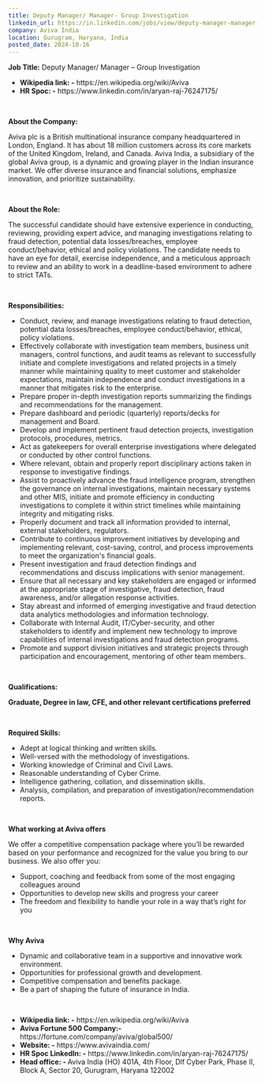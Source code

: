 ```yaml
---
title: Deputy Manager/ Manager- Group Investigation
linkedin_url: https://in.linkedin.com/jobs/view/deputy-manager-manager-group-investigation-at-aviva-india-4049529890?position=2&pageNum=0&refId=R2LlmoX6s73oWz9K3Iu2QA%3D%3D&trackingId=J10PnSEDovKRoX2PiSIENA%3D%3D
company: Aviva India
location: Gurugram, Haryana, India
posted_date: 2024-10-16
---
```


<div class="description__text description__text--rich">
<section class="show-more-less-html" data-max-lines="5">
<div class="show-more-less-html__markup show-more-less-html__markup--clamp-after-5 relative overflow-hidden">
<p><strong>Job Title:</strong> Deputy Manager/ Manager – Group Investigation</p><ul><li><strong>Wikipedia link: -</strong> https://en.wikipedia.org/wiki/Aviva </li><li><strong>HR Spoc: -</strong> https://www.linkedin.com/in/aryan-raj-76247175/ </li></ul><p><br/></p><p><strong>About the Company:</strong> </p><p>Aviva plc is a British multinational insurance company headquartered in London, England. It has about 18 million customers across its core markets of the United Kingdom, Ireland, and Canada. Aviva India, a subsidiary of the global Aviva group, is a dynamic and growing player in the Indian insurance market. We offer diverse insurance and financial solutions, emphasize innovation, and prioritize sustainability.</p><p><br/></p><p><strong>About the Role:</strong> </p><p>The successful candidate should have extensive experience in conducting, reviewing, providing expert advice, and managing investigations relating to fraud detection, potential data losses/breaches, employee conduct/behavior, ethical and policy violations. The candidate needs to have an eye for detail, exercise independence, and a meticulous approach to review and an ability to work in a deadline-based environment to adhere to strict TATs.</p><p><br/></p><p><strong>Responsibilities:</strong> </p><ul><li>Conduct, review, and manage investigations relating to fraud detection, potential data losses/breaches, employee conduct/behavior, ethical, policy violations.</li><li>Effectively collaborate with investigation team members, business unit managers, control functions, and audit teams as relevant to successfully initiate and complete investigations and related projects in a timely manner while maintaining quality to meet customer and stakeholder expectations, maintain independence and conduct investigations in a manner that mitigates risk to the enterprise.</li><li>Prepare proper in-depth investigation reports summarizing the findings and recommendations for the management.</li><li>Prepare dashboard and periodic (quarterly) reports/decks for management and Board.</li><li>Develop and implement pertinent fraud detection projects, investigation protocols, procedures, metrics.</li><li>Act as gatekeepers for overall enterprise investigations where delegated or conducted by other control functions.</li><li>Where relevant, obtain and properly report disciplinary actions taken in response to investigative findings.</li><li>Assist to proactively advance the fraud intelligence program, strengthen the governance on internal investigations, maintain necessary systems and other MIS, initiate and promote efficiency in conducting investigations to complete it within strict timelines while maintaining integrity and mitigating risks.</li><li>Properly document and track all information provided to internal, external stakeholders, regulators.</li><li>Contribute to continuous improvement initiatives by developing and implementing relevant, cost-saving, control, and process improvements to meet the organization's financial goals.</li><li>Present investigation and fraud detection findings and recommendations and discuss implications with senior management.</li><li>Ensure that all necessary and key stakeholders are engaged or informed at the appropriate stage of investigative, fraud detection, fraud awareness, and/or allegation response activities.</li><li>Stay abreast and informed of emerging investigative and fraud detection data analytics methodologies and information technology.</li><li>Collaborate with Internal Audit, IT/Cyber-security, and other stakeholders to identify and implement new technology to improve capabilities of internal investigations and fraud detection programs.</li><li>Promote and support division initiatives and strategic projects through participation and encouragement, mentoring of other team members.</li></ul><p><br/></p><p><strong>Qualifications:</strong> </p><p><strong>Graduate, Degree in law, CFE, and other relevant certifications preferred</strong></p><p><br/></p><p><strong>Required Skills:</strong> </p><ul><li>Adept at logical thinking and written skills.</li><li>Well-versed with the methodology of investigations.</li><li>Working knowledge of Criminal and Civil Laws.</li><li>Reasonable understanding of Cyber Crime.</li><li>Intelligence gathering, collation, and dissemination skills.</li><li>Analysis, compilation, and preparation of investigation/recommendation reports.</li></ul><p><br/></p><p><strong>What working at Aviva offers </strong></p><p>We offer a competitive compensation package where you’ll be rewarded based on your performance and recognized for the value you bring to our business. We also offer you:</p><ul><li>Support, coaching and feedback from some of the most engaging colleagues around</li><li>Opportunities to develop new skills and progress your career</li><li>The freedom and flexibility to handle your role in a way that’s right for you</li></ul><p><br/></p><p><strong>Why Aviva</strong></p><ul><li>Dynamic and collaborative team in a supportive and innovative work environment.</li><li>Opportunities for professional growth and development.</li><li>Competitive compensation and benefits package.</li><li>Be a part of shaping the future of insurance in India.</li></ul><p><br/></p><ul><li><strong>Wikipedia link: -</strong> https://en.wikipedia.org/wiki/Aviva </li><li><strong>Aviva Fortune 500 Company:-</strong> https://fortune.com/company/aviva/global500/ </li><li><strong>Website: -</strong> https://www.avivaindia.com/ </li><li><strong>HR Spoc LinkedIn: -</strong> https://www.linkedin.com/in/aryan-raj-76247175/ </li><li><strong>Head office: - </strong>Aviva India (HO) 401A, 4th Floor, Dlf Cyber Park, Phase II, Block A, Sector 20, Gurugram, Haryana 122002</li></ul>
</div>


<!-- --> </section>
</div>